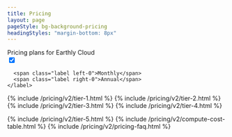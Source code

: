 ```yaml
---
title: Pricing
layout: page
pageStyle: bg-background-pricing
headingStyles: "margin-bottom: 8px"
---
```


<link rel="stylesheet" href="/assets/css/subpage.css">

<div class="sm:flex items-center lg:mt-6 mb-4 md:pt-2">
  <span class="text-xl lg:text-2xl text-slate-500">Pricing plans for Earthly Cloud</span>

  <div class="flex items-center">
    <label class="toggle-switch">
      <input id="pricing-toggle-switch" type="checkbox" checked>
      <span class="slider"></span>

      <span class="label left-0">Monthly</span>
      <span class="label right-0">Annual</span>
    </label>
  </div>
</div>

<div class="grid grid-cols-1 gap-4 lg:gap-2 lg:grid-cols-4 mb-8 relative z-10">
  {% include /pricing/v2/tier-1.html  %}
  {% include /pricing/v2/tier-2.html  %}
  {% include /pricing/v2/tier-3.html  %}
  {% include /pricing/v2/tier-4.html  %}
</div>

{% include /pricing/v2/tier-5.html  %}
{% include /pricing/v2/compute-cost-table.html  %}
{% include /pricing/v2/pricing-faq.html  %}

<script>
  document.addEventListener('DOMContentLoaded', function () {
    var checkbox = document.getElementById('pricing-toggle-switch')

    checkbox.addEventListener('change', function () {
      if (checkbox.checked) {
        document.getElementById("tier-2-pricing").innerText = 9.17
        document.getElementById("tier-3-pricing").innerText = 29.17
        document.getElementById("tier-4-pricing").innerText = 49.17
      } else {
        document.getElementById("tier-2-pricing").innerText = 11
        document.getElementById("tier-3-pricing").innerText = 35
        document.getElementById("tier-4-pricing").innerText = 59
      }
    })
  })
</script>
